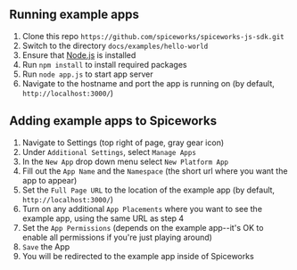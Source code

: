 Running example apps
-------------------------------
1. Clone this repo `https://github.com/spiceworks/spiceworks-js-sdk.git`
2. Switch to the directory `docs/examples/hello-world`
3. Ensure that [Node.js](http://nodejs.org/) is installed
4. Run `npm install` to install required packages
5. Run `node app.js` to start app server
6. Navigate to the hostname and port the app is running on (by default, `http://localhost:3000/`)

Adding example apps to Spiceworks
--------------------------------------------------
1. Navigate to Settings (top right of page, gray gear icon)
2. Under `Additional Settings`, select `Manage Apps`
3. In the `New App` drop down menu select `New Platform App`
4. Fill out the `App Name` and the `Namespace` (the short url where you want the app to appear)
5. Set the `Full Page URL` to the location of the example app (by default, `http://localhost:3000/`)
6. Turn on any additional `App Placements` where you want to see the example app, using the same URL as step 4
7. Set the `App Permissions` (depends on the example app--it's OK to enable all permissions if you're just playing around)
8. `Save` the App
9. You will be redirected to the example app inside of Spiceworks
